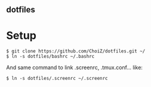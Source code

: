 ## dotfiles

# Setup

    $ git clone https://github.com/ChoiZ/dotfiles.git ~/
    $ ln -s dotfiles/bashrc ~/.bashrc

And same command to link .screenrc, .tmux.conf… like:

    $ ln -s dotfiles/.screenrc ~/.screenrc
